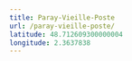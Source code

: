 ```yaml
---
title: Paray-Vieille-Poste
url: /paray-vieille-poste/
latitude: 48.712609300000004
longitude: 2.3637838
---
```

